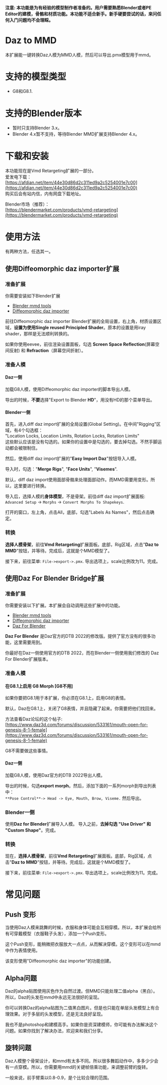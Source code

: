 #### 注意: 本功能是为有经验的模型制作者准备的。用户需要熟悉Blender或者PE Editor的建模，骨骼和材质功能。本功能不适合新手。新手硬要尝试的话，来问任何入门问题均不会理睬。  

# Daz to MMD
本扩展能一键转换Daz人模为MMD人模，然后可以导出.pmx模型用于mmd。

# 支持的模型类型
* G8和G8.1.  

# 支持的Blender版本
* 暂时只支持Blender 3.x。
* Blender 4.x暂不支持，等待Blender MMD扩展支持Blender 4.x。

# 下载和安装
本功能现在是Vmd Retargeting扩展的一部分。  
爱发电下载：  
[https://afdian.net/item/44e30d86d2c311ed9a2c5254001e7c00](https://afdian.net/item/44e30d86d2c311ed9a2c5254001e7c00)  
购买后会有站内信，内有网盘下载地址。 

Blender市场（推荐）：  
[https://blendermarket.com/products/vmd-retargeting](https://blendermarket.com/products/vmd-retargeting)   


# 使用方法
有两种方法，任选其一。  

## 使用Diffeomorphic daz importer扩展
### 准备扩展
你需要安装如下Blender扩展
* [Blender mmd tools](https://github.com/UuuNyaa/blender_mmd_tools)  
* [Diffeomorphic daz importer](https://bitbucket.org/Diffeomorphic/import_daz/wiki/Home)  

前往Diffeomorphic daz importer Blender扩展的全局设置，右上角，材质设置区域，**设置为使用Single reused Principled Shader**。原本的设置是用iray shader，那样是无法顺利转换的。  

如果你使用eevee，前往渲染设置面板，勾选 **Screen Space Reflection**(屏幕空间反射) 和 **Refraction**（屏幕空间折射）。  

### 准备人模
#### Daz一侧
加载G8人模，使用Diffeomorphic daz importer的脚本导出人模。   

导出的时候，**不要**选择"Export to Blender **HD**"，用没有HD的那个菜单导出。     

#### Blender一侧
首先，进入diff daz import扩展的全局设置(Global Setting)。在中间"Rigging"区域，有4个勾选框：  
"Location Locks, Location Limits, Rotation Locks, Rotation Limits"  
这些默认应该是没有勾选的。如果你的设置中是勾选的，要去掉勾选。不然手脚运动都会被限制住。  

然后，使用diff daz import扩展的"**Easy Import Daz**"按钮导入人模。  

导入时，勾选："**Merge Rigs**", "**Face Units**", "**Visemes**".  

默认，diff daz import使用面部骨骼来处理面部动作。而MMD需要用变形。所以，这里要进行转换。

导入后，选择人模的**身体模型**，不是骨架。前往diff daz import扩展面板:  
`Advanced Setup` -> `Morphs` -> `Convert Morphs To Shapekeys`.  

打开的窗口，左上角，点击All，底部，勾选"Labels As Names"，然后点击确定。  


### 转换
**选择人模骨架**，前往**Vmd Retargeting**扩展面板。底部，Rig区域，点击"**Daz to MMD**"按钮，并等待。完成后，这就是个MMD模型了。  

接下来，前往菜单: `File->export->.pmx`. 导出选项上，scale比例改为11。完成。  


## 使用Daz For Blender Bridge扩展
### 准备扩展
你需要安装以下扩展。本扩展会自动调用这些扩展中的功能。
* [Blender mmd tools](https://github.com/UuuNyaa/blender_mmd_tools)
* [Diffeomorphic daz importer](http://diffeomorphic.blogspot.com/p/daz-importer-version-16.html)
* [Daz For Blender](https://github.com/butaixianran/DazToBlender)

**Daz For Blender** 是Daz官方的DTB 2022的修改版。提供了官方没有的很多功能，这里需要用到。  

你最好在Daz一侧使用官方的DTB 2022，而在Blender一侧使用我们修改的 Daz For Blender扩展版本。    

### 准备人模
#### 在G8.1上启用 G8 Morph [G8不用]
如果你要把G8.1用于本扩展，你必须在G8.1上，启用G8的表情。  

默认，Daz在G8.1上，关闭了G8表情，并且隐藏了起来。你需要把他们找回来。  

方法查看Daz论坛的这个帖子:  
[https://www.daz3d.com/forums/discussion/533161/mouth-open-for-genesis-8-1-female](https://www.daz3d.com/forums/discussion/533161/mouth-open-for-genesis-8-1-female)   

G8不需要做这些事情。   

#### Daz一侧
加载G8人模，使用Daz官方的DTB 2022导出人模。   

导出的时候，勾选**export morph**。然后，添加下面的一系列morph到导出列表中：  
`**Pose Control**-> Head -> Eye, Mouth, Brow, Viseme.`  然后导出。   

### Blender一侧
使用**Daz for Blender**扩展导入人模。
导入之前，**去掉勾选 "Use Driver" 和 "Custom Shape"**。完成。  

### 转换
现在，**选择人模骨架**，前往**Vmd Retargeting**扩展面板。底部，Rig区域，点击"**Daz to MMD**"按钮，并等待。完成后，这就是个MMD模型了。  

接下来，前往菜单: `File->export->.pmx`. 导出选项上，scale比例改为11。完成。  

# 常见问题
## Push 变形
当使用Daz人模来跳舞的时候，衣服和身体可能会互相穿模。所以，本扩展会给所有可穿戴模型（衣服鞋子头发），添加一个Push变形。  

这个Push变形，能稍微把衣服放大一点点，从而解决穿模。这个变形可以在mmd中作为表情使用。  

该变形使用"Diffeomorphic daz importer"的功能创建。  

## Alpha问题
Daz的alpha贴图使用灰色作为自然过渡。但MMD只能处理二值alpha（黑白）。所以，Daz的头发在mmd中永远无法很好的呈现。  

你可以转换Daz的alpha贴图为二值黑白图片。但是也只能在单层头发模型上有合理效果。对于多层的头发模型，还是无法良好呈现。  

我也不是photoshop和建模高手。如果你是资深建模师，你可能有办法解决这个问题。如果你找到了解决办法，欢迎来和我们分享。  

## 旋转问题
Daz人模整个骨架设计，和mmd有太多不同。所以很多舞蹈动作中，多多少少会有一点穿模。所以，你需要用mmd的关键帧倍乘功能，来调整前臂的旋转。  

一般来说，前手臂乘以0.8-0.9，是个比较合理的范围。  
